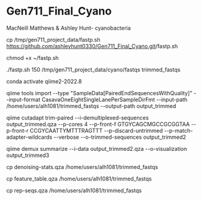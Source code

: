 # Gen711_Final_Cyano
MacNeill Matthews & Ashley Hunt- cyanobacteria

cp /tmp/gen711_project_data/fastp.sh <https://github.com/ashleyhunt0330/Gen711_Final_Cyano.git>/fastp.sh

chmod +x ~/fastp.sh

./fastp.sh 150 /tmp/gen711_project_data/cyano/fastqs  trimmed_fastqs

conda activate qiime2-2022.8

qiime tools import --type "SampleData[PairedEndSequencesWithQuality]" --input-format CasavaOneEightSingleLanePerSampleDirFmt --input-path /home/users/alh1081/trimmed_fastqs --output-path output_trimmed

qiime cutadapt trim-paired --i-demultiplexed-sequences output_trimmed.qza --p-cores 4 --p-front-f GTGYCAGCMGCCGCGGTAA --p-front-r CCGYCAATTYMTTTRAGTTT --p-discard-untrimmed --p-match-adapter-wildcards --verbose --o-trimmed-sequences output_trimmed2

qiime demux summarize --i-data output_trimmed2.qza --o-visualization output_trimmed3

cp denoising-stats.qza /home/users/alh1081/trimmed_fastqs

cp feature_table.qza /home/users/alh1081/trimmed_fastqs

cp rep-seqs.qza /home/users/alh1081/trimmed_fastqs
